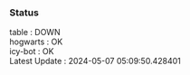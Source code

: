 ### Status


table : DOWN  
hogwarts : OK  
icy-bot : OK  
Latest Update : 2024-05-07 05:09:50.428401
